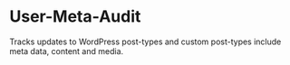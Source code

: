 # User-Meta-Audit
Tracks updates to WordPress post-types and custom post-types include meta data, content and media.
